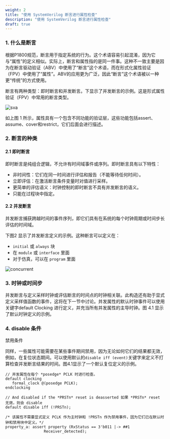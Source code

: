 ```yaml
---
weight: 2
title: "使用 SystemVerilog 断言进行属性检查"
description: "使用 SystemVerilog 断言进行属性检查"
draft: true
---
```


### 1. 什么是断言

根据P1800规范，断言用于指定系统的行为。这个术语容易引起混淆，因为它与“属性”的定义相似。实际上，断言和属性指的是同一件事。这种不一致主要是因为在断言驱动验证（ABV）中使用了“断言”这个术语，而在形式化属性验证（FPV）中使用了“属性”。ABV的应用更为广泛，因此“断言”这个术语被以一种更“传统”的方式使用。

断言有两种类型：即时断言和并发断言。下显示了并发断言的示例。这是形式属性验证（FPV）中常用的断言类型。

![sva](https://yosyshq.readthedocs.io/projects/ap109/en/latest/_images/assertion_struct.png)

如上图 1 所示，属性具有一个包含不同功能的验证层，这些功能包括assert、assume、cover和restrict，它们后面会进行描述。

### 2. 断言的种类

#### 2.1 即时断言

即时断言是纯组合逻辑，不允许有时间域事件或序列。即时断言具有以下特性：

- 非时间性：它们在同一时间进行评估和报告（不能等待任何时间）。
- 立即评估：在激活断言条件变量时对值进行采样。
- 更简单的评估语义：时钟控制的即时断言不具有并发断言的语义。
- 只能在过程块中指定。

#### 2.2 并发断言

并发断言捕获跨越时间的事件序列，即它们具有在系统的每个时钟周期或时间步长评估的时间域。

下图2 显示了并发断言定义的示例。这种断言可以定义在：

- `initial` 或 `always` 块  
- 在 `module` 或 `interface` 里面  
- 对于仿真，可以在 `program` 里面  

![concurrent](https://yosyshq.readthedocs.io/projects/ap109/en/latest/_images/concurrent0.png) 

### 3. 时钟或时间步

并发断言与定义采样时钟或评估断言的时间点的时钟相关联。此构造还有助于显式定义采样值函数的事件，这将在下一节中讨论。并发属性的默认时钟事件可以使用关键字default Clocking 进行定义，并充当所有并发属性的主导时钟。图 4.1 显示了默认时钟定义的示例。

### 4. disable 条件

禁用条件

同样，一些属性可能需要在某些事件期间禁用，因为无论如何它们的结果都无效，例如，在复位状态期间。可以使用默认的`disable iff (event)`关键字来定义不打算检查并发断言结果的时间。图4.1显示了一个默认复位定义的示例。

```
// 并发属性在每个 *posedge* PCLK 时进行检查。
default clocking
   formal_clock @(posedge PCLK);
endclocking

// And disabled if the *PRSTn* reset is deasserted 如果 *PRSTn* reset 无效，则会 disable
default disable iff (!PRSTn);

/* 该属性不需要显式定义 PCLK 作为主时钟和 !PRSTn 作为禁用事件，因为它们已在默认时钟和禁用块中定义。*/
property_a: assert property (RxStatus == 3'b011 |-> ##1
			     Receiver_detected);
```